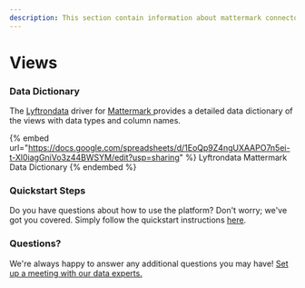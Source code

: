 ```yaml
---
description: This section contain information about mattermark connector views information
---
```


# Views

### Data Dictionary

The [Lyftrondata](https://www.lyftrondata.com/) driver for [Mattermark](https://www.lyftrondata.com/integration/Mattermark/)[ ](https://www.lyftrondata.com/integration/mattermark/)provides a detailed data dictionary of the views with data types and column names.

{% embed url="https://docs.google.com/spreadsheets/d/1EoQp9Z4ngUXAAPO7n5ei-t-Xl0iagGniVo3z44BWSYM/edit?usp=sharing" %}
Lyftrondata Mattermark Data Dictionary
{% endembed %}

### Quickstart Steps

Do you have questions about how to use the platform? Don't worry; we've got you covered. Simply follow the quickstart instructions [here](../../../../quickstart-steps.md).

### Questions? <a href="#questions" id="questions"></a>

We're always happy to answer any additional questions you may have! [Set up a meeting with our data experts.](https://www.lyftrondata.com/book-a-meeting/)


